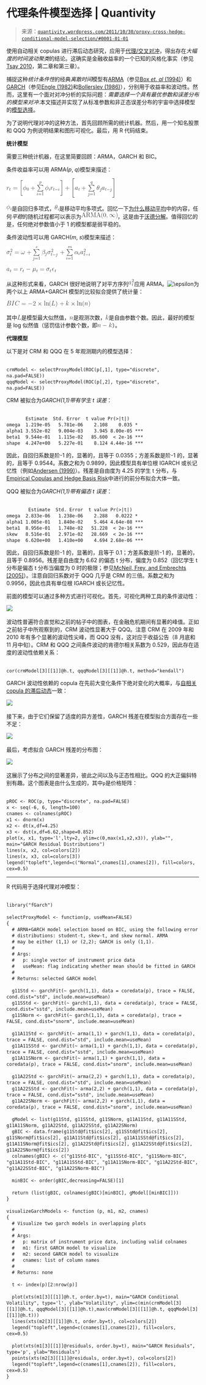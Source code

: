 <!--yml

类别：未分类

日期：2024-05-18 13:45:50

-->

# 代理条件模型选择 | Quantivity

> 来源：[`quantivity.wordpress.com/2011/10/30/proxy-cross-hedge-conditional-model-selection/#0001-01-01`](https://quantivity.wordpress.com/2011/10/30/proxy-cross-hedge-conditional-model-selection/#0001-01-01)

使用自动相关 copulas 进行滞后动态研究，应用于[代理/交叉对冲](https://quantivity.wordpress.com/2011/10/02/proxy-cross-hedging/)，得出存在*大幅度的时间波动聚类*的结论。这确实是金融收益率的一个已知的风格化事实（参见[Tsay 2010](http://books.google.com/books?id=OKUGARAXKMwC)，第二章和第三章）。

捕捉这种*统计条件性*的经典*离散时间*模型有[ARMA](http://en.wikipedia.org/wiki/Autoregressive%E2%80%93moving-average_model)（参见[Box *et. al* (1994)](http://books.google.com/books?id=lJnnPQAACAAJ)）和[GARCH](http://en.wikipedia.org/wiki/Autoregressive_conditional_heteroskedasticity#GARCH)（参见[Engle (1982)](http://www.jstor.org/pss/1912773)和[Bollerslev (1986)](http://www.sciencedirect.com/science/article/pii/0304407686900631)），分别用于收益率和波动性。然而，这里有一个面对对冲分析的实际问题：*需要选择一个具有最优参数和误差分布的模型来对冲*.本文描述并实现了从标准参数和非正态误差分布的宇宙中选择模型的[模型选择](http://en.wikipedia.org/wiki/Model_selection)。

为了说明代理对冲的这种方法，首先回顾所需的统计机器。然后，用一个知名股票和 QQQ 为例说明结果和图形可视化。最后，用 R 代码结束。

**统计模型**

需要三种统计机器，在这里简要回顾：ARMA，GARCH 和 BIC。

条件收益率可以用 ARMA(*p*, *q*)模型来描述：

![r_t = \left[ \phi_0 + \sum\limits_{i=1}^p \phi_i r_{t-i} \right] + \left[ a_t + \sum\limits_{j=1}^q \theta_j a_{t-j} \right] ](img/9d7a689bfb16831b8da2318ac9cc1f08.png)

![\phi_i](img/be9f6c685169bb91b421eb34dc9abdb4.png)是自回归多项式，![\theta_i](img/371dcd1052b4d2a2d886c085fa72de17.png)是移动平均多项式。回忆一下[为什么移动平均](https://quantivity.wordpress.com/2010/01/08/why-moving-averages/)中的内容，任何*平稳*的随机过程都可以表示为![\text{ARMA}(0,\infty)](img/3009b4de1f75918f07dfeaa769c60c85.png)，这是由于[沃德分解](http://en.wikipedia.org/wiki/Wold%27s_theorem)。值得回忆的是，任何绝对参数值小于 1 的模型都是弱平稳的。

条件波动性可以用 GARCH(*m*, *s*)模型来描述：

![\sigma_t² = \omega + \sum\limits_{j=1}^s \beta_j \sigma²_{t-j} + \sum\limits_{i=1}^m \alpha_i a²_{t-i} ](img/ba4bffdfa2c583116700c9f69614707b.png)

![a_t = r_t - \mu_t = \sigma_t \epsilon_t](img/1ba9b8d851ca99d8792c52225a7bb582.png)

从这种形式来看，GARCH 很好地说明了对平方序列![a²_t](img/4fcb3319795c723c813ecf492858cfa3.png)应用 ARMA。![\epsilon](img/Bayesian_information_criterion)为两个以上 ARMA+GARCH 模型的比较拟合提供了统计量：

![BIC = -2 \times \text{ln} (L) + k \times \text{ln} (n) ](img/89979cf4214995b5ca3a22d2d24811a2.png)

其中![L](img/e4307f9079182d7a5f19771e368b52e4.png)是模型最大似然值，![n](img/4f0c9881324df3a61e8d3cc580ec06e6.png)是观测次数，![k](img/7881e4ad2e7a375a9b4dd9dea1f6a3ae.png)是自由参数个数。因此，最好的模型是 log 似然值（惩罚估计参数个数，即![n - k](img/5d12bb645900fbd654f320da6b6ca26d.png)）。

**代理模型**

以下是对 CRM 和 QQQ 在 5 年观测期内的模型选择：

```

crmModel <- selectProxyModel(ROC(p[,1], type="discrete", na.pad=FALSE))
qqqModel <- selectProxyModel(ROC(p[,2], type="discrete", na.pad=FALSE))

```

CRM 被拟合为*GARCH(1,1)带有学生 t 误差*：

```

       Estimate  Std. Error  t value Pr(>|t|)    
omega  1.219e-05   5.781e-06    2.108    0.035 *  
alpha1 3.552e-02   9.004e-03    3.945 8.00e-05 ***
beta1  9.544e-01   1.115e-02   85.600  < 2e-16 ***
shape  4.247e+00   5.227e-01    8.124 4.44e-16 ***

```

因此，自回归系数是阶-1 的，显著的，且等于 0.0355；方差系数是阶-1 的，显著的，且等于 0.9544。系数之和为 0.9899，因此模型具有单位根 IGARCH 或长记忆性（例如[Andersen (1999)](http://papers.ssrn.com/sol3/papers.cfm?abstract_id=1298332)）。残差是自由度为 4.25 的学生 t 分布，与[Empirical Copulas and Hedge Basis Risk](https://quantivity.wordpress.com/2011/10/10/empirical-copulas-and-proxy-cross-hedge-basis-risk)中进行的前分布拟合大体一致。

QQQ 被拟合为*GARCH(1,1)带有偏态 t 误差*：

```

        Estimate  Std. Error  t value Pr(>|t|)    
omega  2.833e-06   1.238e-06    2.288   0.0222 *  
alpha1 1.005e-01   1.840e-02    5.464 4.64e-08 ***
beta1  8.956e-01   1.748e-02   51.228  < 2e-16 ***
skew   8.516e-01   2.971e-02   28.669  < 2e-16 ***
shape  6.620e+00   1.410e+00    4.694 2.68e-06 ***

```

因此，自回归系数是阶-1 的，显著的，且等于 0.1；方差系数是阶-1 的，显著的，且等于 0.8956。残差是自由度为 6.62 的偏态 t 分布，偏度为 0.852（回忆学生 t 分布是偏态 t 分布当偏度为 0 时的极限；参见[McNeil, Frey, and Embrechts [2005]](http://books.google.com/books?id=vgy98mM9zQUC)）。注意自回归系数对于 QQQ 几乎是 CRM 的三倍。系数之和为 0.9956，因此也具有单位根 IGARCH 或长记忆性。

前面的模型可以通过多种方式进行可视化。首先，可视化两种工具的条件波动性：

![](https://quantivity.wordpress.com/wp-content/uploads/2011/10/proxy-garch-vol.png)

波动性普遍符合直觉和之前的帖子中的图表，在金融危机期间有显著的峰值。正如之前帖子中所观察到的，CRM 波动性显著大于 QQQ。注意 CRM 在 2009 年和 2010 年有多个显著的波动性尖峰，而 QQQ 没有，这对应于收益公告（8 月底和 11 月中旬）。CRM 和 QQQ 之间条件波动的肯德尔相关系数为 0.529，因此存在适度的波动性依赖关系：

```

cor(crmModel[3][[1]]@h.t, qqqModel[3][[1]]@h.t, method="kendall")

```

GARCH 波动性依赖的 copula 在先前大变化条件下绝对变化的大概率，与[自相关 copula 的滞后动态](https://quantivity.wordpress.com/2011/10/16/lag-dynamics-with-autocopulas)一致：

![](https://quantivity.wordpress.com/wp-content/uploads/2011/10/proxy-garch-vol-copula.png)

接下来，由于它们保留了适度的异方差性，GARCH 残差在模型拟合方面存在一些不足：

![](https://quantivity.wordpress.com/wp-content/uploads/2011/10/proxy-garch-residuals.png)

最后，考虑拟合 GARCH 残差的分布图：

![](https://quantivity.wordpress.com/wp-content/uploads/2011/10/proxy-garch-error-dist.png)

这展示了分布之间的显著差异，彼此之间以及与正态性相比。QQQ 的大正偏斜特别有趣。这个图表是由什么生成的，其中`p`是价格矩阵：

```

pROC <- ROC(p, type="discrete", na.pad=FALSE)
x <- seq(-6, 6, length=100)
cnames <- colnames(pROC)
x1 <- dnorm(x)
x2 <- dt(x,df=4.25)
x3 <- dst(x,df=6.62,shape=0.852)
plot(x, x1, type='l',lty=2, ylim=c(0,max(x1,x2,x3)), ylab="", main="GARCH Residual Distributions")
lines(x, x2, col=colors[2])
lines(x, x3, col=colors[3])
legend("topleft",legend=c("Normal",cnames[1],cnames[2]), fill=colors, cex=0.5)

```

* * *

R 代码用于选择代理对冲模型：

```

library("fGarch")

selectProxyModel <- function(p, useMean=FALSE)
{
  # ARMA+GARCH model selection based on BIC, using the following error
  # distributions: student-t, skew-t, and skew normal. ARMA
  # may be either (1,1) or (2,2); GARCH is only (1,1).
  #
  # Args:
  #   p: single vector of instrument price data
  #   useMean: flag indicating whether mean should be fitted in GARCH
  #
  # Returns: selected GARCH model

  g11Std <- garchFit(~ garch(1,1), data = coredata(p), trace = FALSE, cond.dist="std", include.mean=useMean)
  g11SStd <- garchFit(~ garch(1,1), data = coredata(p), trace = FALSE, cond.dist="sstd", include.mean=useMean)
  g11SNorm <- garchFit(~ garch(1,1), data = coredata(p), trace = FALSE, cond.dist="snorm", include.mean=useMean)

  g11A11Std <- garchFit(~ arma(1,1) + garch(1,1), data = coredata(p), trace = FALSE, cond.dist="std", include.mean=useMean)
  g11A11SStd <- garchFit(~ arma(1,1) + garch(1,1), data = coredata(p), trace = FALSE, cond.dist="sstd", include.mean=useMean)
  g11A11SNorm <- garchFit(~ arma(1,1) + garch(1,1), data = coredata(p), trace = FALSE, cond.dist="snorm", include.mean=useMean)

  g11A22Std <- garchFit(~ arma(2,2) + garch(1,1), data = coredata(p), trace = FALSE, cond.dist="std", include.mean=useMean)
  g11A22SStd <- garchFit(~ arma(2,2) + garch(1,1), data = coredata(p), trace = FALSE, cond.dist="sstd", include.mean=useMean)
  g11A22SNorm <- garchFit(~ arma(2,2) + garch(1,1), data = coredata(p), trace = FALSE, cond.dist="snorm", include.mean=useMean)

  gModel <- list(g11Std, g11SStd, g11SNorm, g11A11Std, g11A11SStd, g11A11SNorm, g11A22Std, g11A22SStd, g11A22SNorm)
  gBIC <- data.frame(g11Std@fit$ics[2], g11SStd@fit$ics[2], g11SNorm@fit$ics[2], g11A11Std@fit$ics[2], g11A11SStd@fit$ics[2], g11A11SNorm@fit$ics[2], g11A22Std@fit$ics[2], g11A22SStd@fit$ics[2], g11A22SNorm@fit$ics[2])
  colnames(gBIC) <- c("g11Std-BIC", "g11SStd-BIC", "g11SNorm-BIC", "g11A11Std-BIC", "g11A11SStd-BIC", "g11A11SNorm-BIC", "g11A22Std-BIC", "g11A22SStd-BIC", "g11A22SNorm-BIC")

  minBIC <- order(gBIC,decreasing=FALSE)[1]

  return (list(gBIC, colnames(gBIC)[minBIC], gModel[[minBIC]]))
}

visualizeGarchModels <- function (p, m1, m2, cnames)
{
  # Visualize two garch models in overlapping plots
  #
  # Args:
  #   p: matrix of instrument price data, including valid colnames
  #   m1: first GARCH model to visualize
  #   m2: second GARCH model to visualize
  #   cnames: list of column names
  #
  # Returns: none

  t <- index(p)[2:nrow(p)]

  plot(xts(m1[3][[1]]@h.t, order.by=t), main="GARCH Conditional Volatility", type='l', ylab="Volatility", ylim=c(min(crmModel[3][[1]]@h.t, qqqModel[3][[1]]@h.t),max(crmModel[3][[1]]@h.t, qqqModel[3][[1]]@h.t)))
  lines(xts(m2[3][[1]]@h.t, order.by=t), col=colors[2])
  legend("topleft",legend=c(cnames[1],cnames[2]), fill=colors, cex=0.5)

  plot(xts(m1[3][[1]]@residuals, order.by=t), main="GARCH Residuals", type='p', ylab="Residuals")
  points(xts(m2[3][[1]]@residuals, order.by=t), col=colors[2])
  legend("topleft",legend=c(cnames[1],cnames[2]), fill=colors, cex=0.5)
}

```
